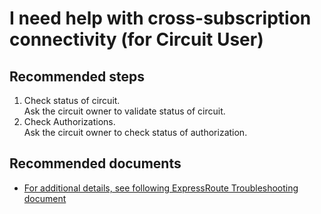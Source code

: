 <properties
    pageTitle="I need help with cross-subscription connectivity (for Circuit User)"
    description="I need help with cross-subscription connectivity (for Circuit User)"
    service="microsoft.network"
    resource="expressroutecircuits"
    authors="kasparks"
    displayOrder="10"
    selfHelpType="resource"
    supportTopicIds=""
    resourceTags=""
    productPesIds=""
    cloudEnvironments="MoonCake"
/>

# I need help with cross-subscription connectivity (for Circuit User)

## **Recommended steps**

1. Check status of circuit. <br>Ask the circuit owner to validate status of circuit.
2. Check Authorizations. <br>Ask the circuit owner to check status of authorization.

## **Recommended documents**

* [For additional details, see following ExpressRoute Troubleshooting document](https://docs.azure.cn/expressroute/)